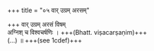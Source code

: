 +++
title = "०५ वार् उग्रम् अरसम्"

+++
वार् उग्रम् अरसं विषम्  
अग्निश् च विश्वचर्षणिः । +++(Bhatt. viṣacarṣaṇim)+++  
(…) ॥ +++(see 1cdef)+++